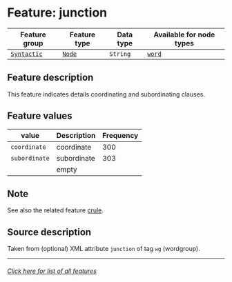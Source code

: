 # Feature: junction

Feature group | Feature type | Data type | Available for node types
---  | --- | --- | --- 
[`Syntactic`](featuresbygroup.md#syntactic-features) | [`Node`](featuresbyfeaturetype.md#node-features) | `String` | [`word`](wordgroupnodefeatures.md#readme)

## Feature description 

This feature indicates details coordinating and subordinating clauses.

## Feature values 

value | Description | Frequency
---  | --- | --- 
`coordinate` | coordinate | 300
`subordinate` |  subordinate | 303
` `  | empty | 

## Note
See also the related feature [crule](crule.md).

## Source description

Taken from (optional) XML attribute `junction` of tag `wg` (wordgroup).


---
###### [Click here for list of all features](home.md#readme)
